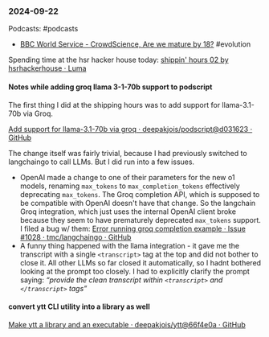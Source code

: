 ### 2024-09-22
Podcasts: #podcasts 
- [BBC World Service - CrowdScience, Are we mature by 18?](https://www.bbc.co.uk/programmes/w3ct5rhm) #evolution 

Spending time at the hsr hacker house today: [shippin' hours 02 by hsrhackerhouse · Luma](https://lu.ma/ylczj5fj?tk=AG5asc)

#### Notes while adding groq llama 3-1-70b support to podscript
The first thing I did at the shipping hours was to add support for llama-3.1-70b via Groq.

[Add support for llama-3.1-70b via groq · deepakjois/podscript@d031623 · GitHub](https://github.com/deepakjois/podscript/commit/d031623779d81bdebe197a699005a48a09c4d4c3)

The change itself was fairly trivial, because I had previously switched to langchaingo to call LLMs. But I did run into a few issues.

* OpenAI made a change to one of their parameters for the new o1 models, renaming `max_tokens` to `max_completion_tokens` effectively deprecating `max_tokens`. The Groq completion API, which is supposed to be compatible with OpenAI doesn't have that change. So the langchain Groq integration, which just uses the internal OpenAI client broke because they seem to have prematurely deprecated `max_tokens` support. I filed a bug w/ them: [Error running groq completion example · Issue #1028 · tmc/langchaingo · GitHub](https://github.com/tmc/langchaingo/issues/1028)
* A funny thing happened with the llama integration - it gave me the transcript with a single `<transcript>` tag at the top and did not bother to close it. All other LLMs so far closed it automatically, so I hadnt bothered looking at the prompt too closely. I had to explicitly clarify the prompt saying: _“provide the clean transcript within `<transcript>` and `</transcript>` tags”_

#### convert ytt CLI utility into a library as well
[Make ytt a library and an executable · deepakjois/ytt@66f4e0a · GitHub](https://github.com/deepakjois/ytt/commit/66f4e0a220fb46d7465203d1a6d886abab8e22db)